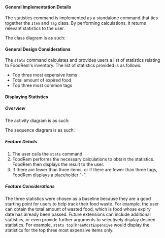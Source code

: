<!-- markdownlint-disable-file first-line-h1 -->

#### General Implementation Details

The statistics command is implemented as a standalone command that ties together the `Item` and `Tag` class. By performing calculations, it returns relevant statistics to the user.

The class diagram is as such:

<!-- TODO: ADD ITEM CLASS DIAGRAM -->

#### General Design Considerations

The `stats` command calculates and provides users a list of statistics relating to FoodRem's inventory. The list of statistics provided is as follows:

* Top three most expensive items
* Total amount of expired food
* Top three most common tags

#### Displaying Statistics

##### Overview

The activity diagram is as such:

<!-- TODO: ACTIVITY DIAGRAM -->

The sequence diagram is as such:

<!-- TODO: SEQUENCE DIAGRAM -->

##### Feature Details

1. The user calls the `stats` command.
1. FoodRem performs the necessary calculations to obtain the statistics. FoodRem then displays the result to the user.
1. If there are fewer than three items, or if there are fewer than three tags, FoodRem displays a placeholder "-".

##### Feature Considerations

The three statistics were chosen as a baseline because they are a good starting point for users to help track their food waste. For example, the user can obtain the total amount of wasted food, which is food whose expiry date has already been passed. Future extensions can include additional statistics, or even provide further arguments to selectively display desired statistics. For example, `stats topThreeMostExpensive` would display the statistics for the top three most expensive items only.
